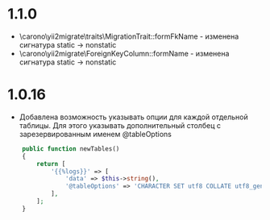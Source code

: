 1.1.0
=====
* \carono\yii2migrate\traits\MigrationTrait::formFkName - изменена сигнатура static -> nonstatic
* \carono\yii2migrate\ForeignKeyColumn::formName - изменена сигнатура static -> nonstatic 

1.0.16
======
* Добавлена возможность указывать опции для каждой отдельной таблицы. Для этого указывать дополнительный столбец с зарезервированным именем @tableOptions

```php
    public function newTables()
    {
        return [
            '{{%logs}}' => [
                'data' => $this->string(),
                '@tableOptions' => 'CHARACTER SET utf8 COLLATE utf8_general_ci ENGINE=MyISAM'
            ],
        ];
    }
```